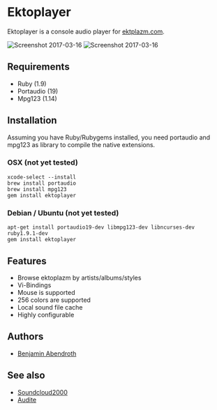 # Ektoplayer

Ektoplayer is a console audio player for [ektplazm.com](http://www.ektoplazm.com).

![Screenshot 2017-03-16](http://pixelbanane.de/yafu/3175329883/ekto_2.png)
![Screenshot 2017-03-16](http://pixelbanane.de/yafu/2856546263/ekto_1.png)

## Requirements

  * Ruby (1.9)
  * Portaudio (19)
  * Mpg123 (1.14)

## Installation

Assuming you have Ruby/Rubygems installed, you need portaudio and mpg123 as
library to compile the native extensions.

### OSX (not yet tested)

    xcode-select --install
    brew install portaudio
    brew install mpg123
    gem install ektoplayer

### Debian / Ubuntu (not yet tested)

    apt-get install portaudio19-dev libmpg123-dev libncurses-dev ruby1.9.1-dev
    gem install ektoplayer

## Features

  * Browse ektoplazm by artists/albums/styles
  * Vi-Bindings
  * Mouse is supported
  * 256 colors are supported
  * Local sound file cache
  * Highly configurable

## Authors

  * [Benjamin Abendroth](https://github.com/braph)

## See also

  * [Soundcloud2000](https://github.com/grobie/soundcloud2000)
  * [Audite](https://github.com/georgi/audite)

